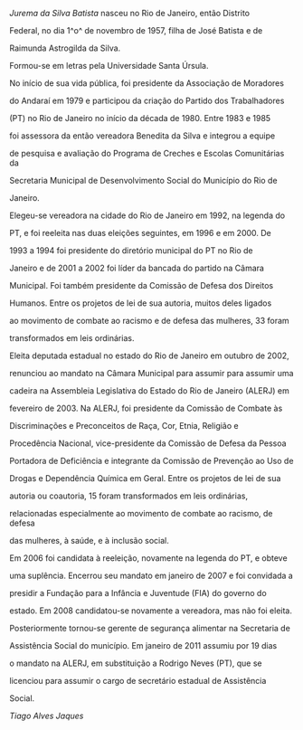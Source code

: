

*Jurema da Silva Batista* nasceu no Rio de Janeiro, então Distrito

Federal, no dia 1^o^ de novembro de 1957, filha de José Batista e de

Raimunda Astrogilda da Silva.



Formou-se em letras pela Universidade Santa Úrsula.



No início de sua vida pública, foi presidente da Associação de Moradores

do Andaraí em 1979 e participou da criação do Partido dos Trabalhadores

(PT) no Rio de Janeiro no início da década de 1980. Entre 1983 e 1985

foi assessora da então vereadora Benedita da Silva e integrou a equipe

de pesquisa e avaliação do Programa de Creches e Escolas Comunitárias da

Secretaria Municipal de Desenvolvimento Social do Município do Rio de

Janeiro.



Elegeu-se vereadora na cidade do Rio de Janeiro em 1992, na legenda do

PT, e foi reeleita nas duas eleições seguintes, em 1996 e em 2000. De

1993 a 1994 foi presidente do diretório municipal do PT no Rio de

Janeiro e de 2001 a 2002 foi líder da bancada do partido na Câmara

Municipal. Foi também presidente da Comissão de Defesa dos Direitos

Humanos. Entre os projetos de lei de sua autoria, muitos deles ligados

ao movimento de combate ao racismo e de defesa das mulheres, 33 foram

transformados em leis ordinárias.



Eleita deputada estadual no estado do Rio de Janeiro em outubro de 2002,

renunciou ao mandato na Câmara Municipal para assumir para assumir uma

cadeira na Assembleia Legislativa do Estado do Rio de Janeiro (ALERJ) em

fevereiro de 2003. Na ALERJ, foi presidente da Comissão de Combate às

Discriminações e Preconceitos de Raça, Cor, Etnia, Religião e

Procedência Nacional, vice-presidente da Comissão de Defesa da Pessoa

Portadora de Deficiência e integrante da Comissão de Prevenção ao Uso de

Drogas e Dependência Química em Geral. Entre os projetos de lei de sua

autoria ou coautoria, 15 foram transformados em leis ordinárias,

relacionadas especialmente ao movimento de combate ao racismo, de defesa

das mulheres, à saúde, e à inclusão social.



Em 2006 foi candidata à reeleição, novamente na legenda do PT, e obteve

uma suplência. Encerrou seu mandato em janeiro de 2007 e foi convidada a

presidir a Fundação para a Infância e Juventude (FIA) do governo do

estado. Em 2008 candidatou-se novamente a vereadora, mas não foi eleita.

Posteriormente tornou-se gerente de segurança alimentar na Secretaria de

Assistência Social do município. Em janeiro de 2011 assumiu por 19 dias

o mandato na ALERJ, em substituição a Rodrigo Neves (PT), que se

licenciou para assumir o cargo de secretário estadual de Assistência

Social.



*Tiago Alves Jaques*



